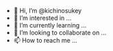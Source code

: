 - 👋 Hi, I’m @kichinosukey
- 👀 I’m interested in ...
- 🌱 I’m currently learning ...
- 💞️ I’m looking to collaborate on ...
- 📫 How to reach me ...

<!---
kichinosukey/kichinosukey is a ✨ special ✨ repository because its `README.md` (this file) appears on your GitHub profile.
You can click the Preview link to take a look at your changes.
--->
